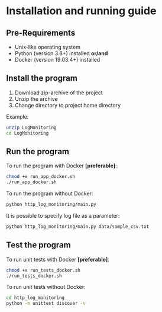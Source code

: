 # Installation and running guide

## Pre-Requirements
* Unix-like operating system
* Python (version 3.8+) installed **or/and**
* Docker (version 19.03.4+) installed

## Install the program
1. Download zip-archive of the project
2. Unzip the archive
3. Change directory to project home directory

Example:
```bash
unzip LogMonitoring
cd LogMonitoring
```

## Run the program

To run the program with Docker **[preferable]**:
```bash
chmod +x run_app_docker.sh
./run_app_docker.sh
```
To run the program without Docker:
```bash
python http_log_monitoring/main.py
```
It is possible to specify log file as a parameter:
```bash
python http_log_monitoring/main.py data/sample_csv.txt
```

## Test the program
To run unit tests with Docker **[preferable]**:
```bash
chmod +x run_tests_docker.sh
./run_tests_docker.sh
```
To run unit tests without Docker:
```bash
cd http_log_monitoring
python -m unittest discover -v
```

